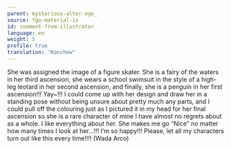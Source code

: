```yaml
---
parent: mysterious-alter-ego_
source: fgo-material-ix
id: comment-from-illustrator
language: en
weight: 5
profile: true
translation: "Konchew"
---
```


She was assigned the image of a figure skater. She is a fairy of the waters in her third ascension, she wears a school swimsuit in the style of a high-leg leotard in her second ascension, and finally, she is a penguin in her first ascension!!! Yay~!!! I could come up with her design and draw her in a standing pose without being unsure about pretty much any parts, and I could pull off the colouring just as I pictured it in my head for her final ascension so she is a rare character of mine I have almost no regrets about as a whole. I like everything about her. She makes me go “Nice” no matter how many times I look at her…!!! I’m so happy!!! Please, let all my characters turn out like this every time!!!! (Wada Arco)
